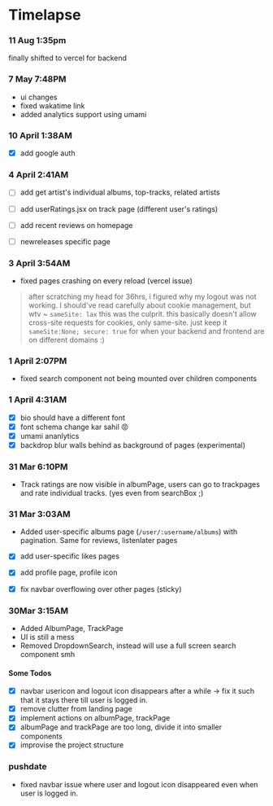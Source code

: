 # Timelapse

### 11 Aug 1:35pm
finally shifted to vercel for backend 

### 7 May 7:48PM
- ui changes
- fixed wakatime link 
- added analytics support using umami


### 10 April 1:38AM
- [x] add google auth


### 4 April 2:41AM
 
- [ ] add get artist's individual albums, top-tracks, related artists
- [ ] add userRatings.jsx on track page (different user's ratings)
- [ ] add recent reviews on homepage
- [ ] newreleases specific page


### 3 April 3:54AM
- fixed pages crashing on every reload (vercel issue)

> after scratching my head for 36hrs, i figured why my logout was not working. I should've read carefully about cookie management, but wtv ~ `sameSite: lax` this was the culprit. this basically doesn't allow cross-site requests for cookies, only same-site. just keep it `sameSite:None; secure: true` for when your backend and frontend are on different domains :)

### 1 April 2:07PM
- fixed search component not being mounted over children components

### 1 April 4:31AM
- [x] bio should have a different font 
- [x] font schema change kar sahil 😡
- [x] umami ananlytics
- [x] backdrop blur walls behind as background of pages (experimental)

### 31 Mar 6:10PM
- Track ratings are now visible in albumPage, users can go to trackpages and rate individual tracks. 
(yes even from searchBox ;) 
 
### 31 Mar 3:03AM
- Added user-specific albums page (`/user/:username/albums`) with pagination. Same for reviews, listenlater pages
- [x] add user-specific likes pages
- [x] add profile page, profile icon
- [x] fix navbar overflowing over other pages (sticky)
 

### 30Mar 3:15AM

- Added AlbumPage, TrackPage
- UI is still a mess
- Removed DropdownSearch, instead will use a full screen search component smh
 #### Some Todos
- [x] navbar usericon and logout icon disappears after a while -> fix it such that it stays there till user is logged in.
- [x] remove clutter from landing page
- [x] implement actions on albumPage, trackPage
- [x] albumPage and trackPage are too long, divide it into smaller components
- [x] improvise the project structure

### pushdate
- fixed navbar issue where user and logout icon disappeared even when user is logged in.